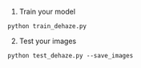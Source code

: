 

1. Train your model

```
python train_dehaze.py
```

2. Test your images

```
python test_dehaze.py --save_images 
```

